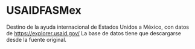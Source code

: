 # USAIDFASMex
Destino de la ayuda internacional de Estados Unidos a México, con datos de https://explorer.usaid.gov/
La base de datos tiene que descargarse desde la fuente original. 
